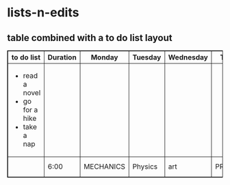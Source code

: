 # lists-n-edits
<!DOCTYPE html>
<html>

<h2>table combined with a to do list layout</h2>
<style>
 table, th, td {
   border: 1px solid;
   border-collapse: collapse; 
 }  
</style> 
<body>

<table style="width: auto;">
  <tr>
        <th>to do list</th>
        <th>Duration</th>
        <th>Monday</th>
        <th>Tuesday</th>
        <th>Wednesday</th>
        <th>Thursday</th>
        <th>Friday</th>
        <th>to do list 2</th>
       </tr>
   <td><ul>
            <li>read a novel</li>
            <li>go for a hike</li>
            <li>take a nap</li>
        </ul></td>
        <td></td>
        <td></td>
        <td></td>
        <td></td>
        <td></td>
        <td></td>
        <td><ul>
            <li>play my fifa career</li>
            <li>Go kumusha and agrigate</li>
            <li>go on a date</li>
        </ul></td></td>
    </tr>  
     <tr>
        <tr></tr>   
        <td></td>
        <td>6:00</td>
        <td>MECHANICS</td>
        <td>Physics</td>
        <td>art</td>
      <td>PROGAMING</td>
      <td>Chem files</td>
      <td></td>
    </tr>
   
